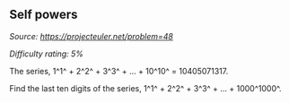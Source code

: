 Self powers
-----------

*Source: https://projecteuler.net/problem=48*


*Difficulty rating: 5%*

The series, 1^1^ + 2^2^ + 3^3^ + ... + 10^10^ = 10405071317.

Find the last ten digits of the series, 1^1^ + 2^2^ + 3^3^ + ... +
1000^1000^.
